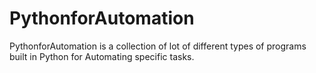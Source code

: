 # PythonforAutomation
PythonforAutomation is a collection of lot of different types of programs built in Python for Automating specific tasks.
